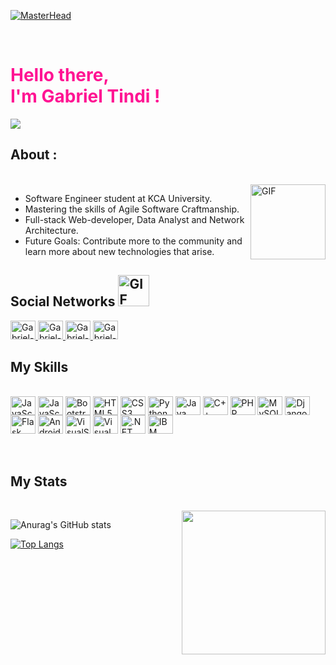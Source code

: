 [![MasterHead](https://edgy.app/wp-content/uploads/2018/09/programming-day-FI.jpg)](https://rishavchanda.io)

<br/>
<h1 style="color:#FF1493">Hello there,<br/> I'm Gabriel Tindi !</h1>
<img src="https://visitor-badge.laobi.icu/badge?page_id=Gtindi.Gtindi">

## About :
<br>
<img align="right" alt="GIF" height="120px" src="https://media.giphy.com/media/fhAwk4DnqNgw8/giphy.gif"/>

-  Software Engineer student at KCA University.
-  Mastering the skills of Agile Software Craftmanship.
-  Full-stack Web-developer, Data Analyst and Network Architecture.
-  Future Goals: Contribute more to the community and learn more about new technologies that arise.


## Social Networks <img alt="GIF" height="50px" src="https://media.giphy.com/media/U6dDV4ZMHioLYimEFM/giphy.gif"/>

<a href="https://www.linkedin.com/in/gabriel-tindi-447088150/">
  <img alt="Gabriel-Linkedin" height="30" width="40" src="https://cdn.jsdelivr.net/gh/devicons/devicon/icons/linkedin/linkedin-original.svg" style="max-width:100%;">
  </a>
  
<a href="https://www.instagram.com/_tindi._/">
  <img  alt="Gabriel-Instagram" height="30" width="40" src="https://img.icons8.com/fluent/50/000000/instagram-new.png" style="max-width:100%;">
</a>

<a href="https://twitter.com/GabrielTindi">
  <img  alt="Gabriel-Twitter" height="30" width="40" src="https://img.icons8.com/color/48/000000/twitter--v1.png"style="max-width:100%;">
</a>

<a href="https://msng.link/o/?Tindi254=tg">
  <img  alt="Gabriel-Telegram" height="30" width="40" src="https://img.icons8.com/color/48/000000/telegram-app--v1.png" style="max-width:100%;">
</a>


<br />

## My Skills 
<div style="display: inline_block"><br>
<img align="center" alt="JavaScript" height="30" width="40" src="https://img.icons8.com/color/48/000000/linux--v1.png" style="max-width:100%;">
<img align="center" alt="JavaScript" height="30" width="40" src="https://cdn.jsdelivr.net/gh/devicons/devicon/icons/javascript/javascript-original.svg" style="max-width:100%;">
<img align="center" alt="Bootstrap" height="30" width="40" src="https://cdn.jsdelivr.net/gh/devicons/devicon/icons/bootstrap/bootstrap-plain-wordmark.svg" style="max-width:100%;">
<img align="center" alt="HTML5" height="30" width="40" src="https://cdn.jsdelivr.net/gh/devicons/devicon/icons/html5/html5-original-wordmark.svg" style="max-width:100%;">
<img align="center" alt="CSS3" height="30" width="40" src="https://cdn.jsdelivr.net/gh/devicons/devicon/icons/css3/css3-original-wordmark.svg" style="max-width:100%;">

<img align="center" alt="Python" height="30" width="40" src="https://img.icons8.com/color/48/000000/python--v2.png" style="max-width:100%;">
<img align="center" alt="Java" height="30" width="40" src="https://img.icons8.com/color/48/000000/java-coffee-cup-logo--v2.png" style="max-width:100%;">
<img align="center" alt="C++" height="30" width="40" src="https://img.icons8.com/color/48/000000/c-plus-plus-logo.png" style="max-width:100%;">
<img align="center" alt="PHP" height="30" width="40" src="https://cdn.jsdelivr.net/gh/devicons/devicon/icons/php/php-original.svg" style="max-width:100%;">
<img align="center" alt="MySQL" height="30" width="40" src="https://cdn.jsdelivr.net/gh/devicons/devicon/icons/mysql/mysql-original.svg" style="max-width:100%;">
<img align="center" alt="Django" height="30" width="40" src="https://img.icons8.com/color/48/000000/django.png" style="max-width:100%;">
<img align="center" alt="Flask" height="30" width="40" src="https://img.icons8.com/ios/50/000000/flask.png" style="max-width:100%;">
<img align="center" alt="Android Studio" height="30" width="40" src="https://img.icons8.com/color/48/000000/android-studio--v2.png" style="max-width:100%;">
<img align="center" alt="VisualStudio" height="30" width="40" src="https://cdn.jsdelivr.net/gh/devicons/devicon/icons/visualstudio/visualstudio-plain.svg" style="max-width:100%;">
<img align="center" alt="VisualCode" height="30" width="40" src="https://cdn.jsdelivr.net/gh/devicons/devicon/icons/vscode/vscode-original.svg" style="max-width:100%;">
<img align="center" alt=".NET" height="30" width="40" src="https://cdn.jsdelivr.net/gh/devicons/devicon/icons/dotnetcore/dotnetcore-original.svg" style="max-width:100%;">
<img align="center" alt="IBM" height="30" width="40" src="https://img.icons8.com/nolan/64/ibm.png" style="max-width:100%;">


</div>

<br />
<br />

## My Stats
  <div style="display: inline_block"><br>
  <img align='right' src="https://media.giphy.com/media/M9gbBd9nbDrOTu1Mqx/giphy.gif" width="230">

  
![Anurag's GitHub stats](https://github-readme-stats.vercel.app/api?username=Gtindi&show_icons=true&theme=dark)

[![Top Langs](https://github-readme-stats.vercel.app/api/top-langs/?username=Gtindi&layout=compact&theme=dark)](https://github.com/felipeholanda2077/github-readme-stats)

</div>
<br />


